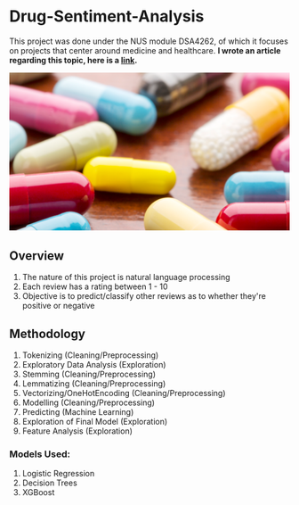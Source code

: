 # Drug-Sentiment-Analysis
This project was done under the NUS module DSA4262, of which it focuses on projects that center around medicine and healthcare. **I wrote an article regarding this topic, here is a [link](https://medium.com/ai-in-plain-english/sentiment-classification-using-xgboost-7abdaf4771f9).**

![Drugs](https://github.com/jaotheboss/Drug-Sentiment-Analysis/blob/master/Drugs.png)

## Overview
  1. The nature of this project is natural language processing
  2. Each review has a rating between 1 - 10
  3. Objective is to predict/classify other reviews as to whether they're positive or negative
  
## Methodology
  1. Tokenizing (Cleaning/Preprocessing)
  2. Exploratory Data Analysis (Exploration)
  2. Stemming (Cleaning/Preprocessing)
  3. Lemmatizing (Cleaning/Preprocessing)
  4. Vectorizing/OneHotEncoding (Cleaning/Preprocessing)
  5. Modelling (Cleaning/Preprocessing)
  6. Predicting (Machine Learning)
  7. Exploration of Final Model (Exploration)
  8. Feature Analysis (Exploration)
  
### Models Used:
  1. Logistic Regression
  2. Decision Trees
  3. XGBoost
  
